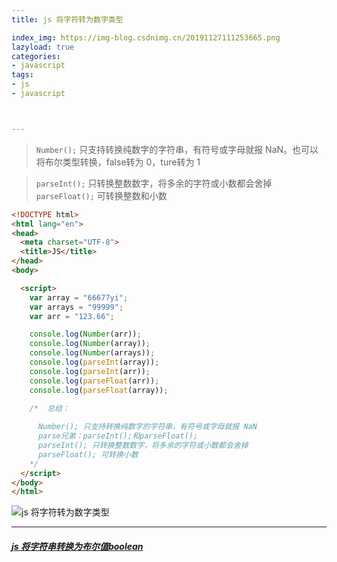 ```yaml
---
title: js 将字符转为数字类型

index_img: https://img-blog.csdnimg.cn/20191127111253665.png
lazyload: true
categories:
- javascript
tags:
- js
- javascript



---
```












>    `Number();` 只支持转换纯数字的字符串，有符号或字母就报 NaN。也可以将布尔类型转换，false转为 0，ture转为 1


> `parseInt();` 只转换整数数字，将多余的字符或小数都会舍掉
   `parseFloat();` 可转换整数和小数

      
      


```html
<!DOCTYPE html>
<html lang="en">
<head>
  <meta charset="UTF-8">
  <title>JS</title>
</head>
<body>

  <script>
    var array = "66677yi";
    var arrays = "99999";
    var arr = "123.66";

    console.log(Number(arr));
    console.log(Number(array));
    console.log(Number(arrays));
    console.log(parseInt(array));
    console.log(parseInt(arr));
    console.log(parseFloat(arr));
    console.log(parseFloat(array));

    /*  总结：
      
      Number(); 只支持转换纯数字的字符串，有符号或字母就报 NaN 
      parse兄弟：parseInt();和parseFloat();
      parseInt(); 只转换整数数字，将多余的字符或小数都会舍掉
      parseFloat(); 可转换小数
    */
  </script>
</body>
</html>
```

![js 将字符转为数字类型](https://img-blog.csdnimg.cn/20191127111253665.png)

---
##### [js 将字符串转换为布尔值boolean](https://blog.csdn.net/qq_42618566/article/details/104389298)


